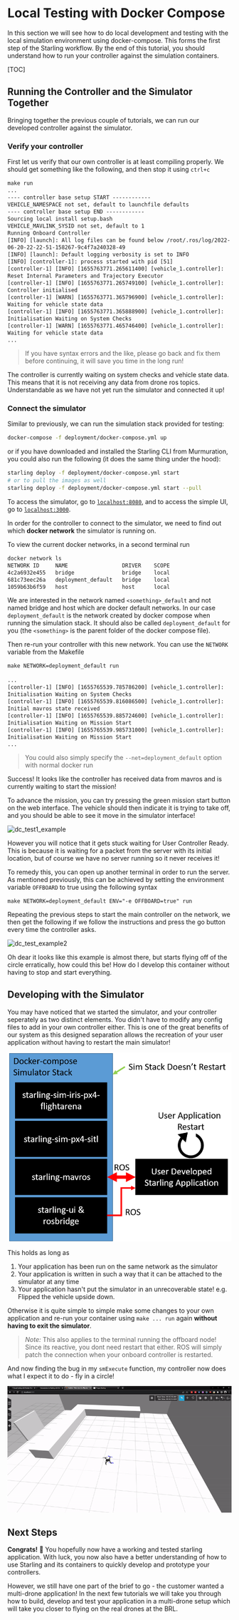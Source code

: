 # Local Testing with Docker Compose

In this section we will see how to do local development and testing with the local simulation environment using docker-compose. This forms the first step of the Starling workflow. By the end of this tutorial, you should understand how to run your controller against the simulation containers.

[TOC]

## Running the Controller and the Simulator Together

Bringing together the previous couple of tutorials, we can run our developed controller against the simulator.

### Verify your controller

First let us verify that our own controller is at least compiling properly. We should get something like the following, and then stop it using `ctrl+c`

```text
make run
...
---- controller base setup START ------------
VEHICLE_NAMESPACE not set, default to launchfile defaults
---- controller base setup END ------------
Sourcing local install setup.bash
VEHICLE_MAVLINK_SYSID not set, default to 1
Running Onboard Controller
[INFO] [launch]: All log files can be found below /root/.ros/log/2022-06-20-22-22-51-158267-9c4f7a240328-49
[INFO] [launch]: Default logging verbosity is set to INFO
[INFO] [controller-1]: process started with pid [51]
[controller-1] [INFO] [1655763771.265611400] [vehicle_1.controller]: Reset Internal Parameters and Trajectory Executor
[controller-1] [INFO] [1655763771.265749100] [vehicle_1.controller]: Controller initialised
[controller-1] [WARN] [1655763771.365796900] [vehicle_1.controller]: Waiting for vehicle state data
[controller-1] [INFO] [1655763771.365888900] [vehicle_1.controller]: Initialisation Waiting on System Checks
[controller-1] [WARN] [1655763771.465746400] [vehicle_1.controller]: Waiting for vehicle state data
...
```

> If you have syntax errors and the like, please go back and fix them before continuing, it will save you time in the long run!

The controller is currently waiting on system checks and vehicle state data. This means that it is not receiving any data from drone ros topics. Understandable as we have not yet run the simulator and connected it up!

### Connect the simulator

Similar to previously, we can run the simulation stack provided for testing:

```bash
docker-compose -f deployment/docker-compose.yml up
```

or if you have downloaded and installed the Starling CLI from Murmuration, you could also run the following (it does the same thing under the hood):

```bash
starling deploy -f deployment/docker-compose.yml start
# or to pull the images as well
starling deploy -f deployment/docker-compose.yml start --pull
```

To access the simulator, go to [`localhost:8080`](http://localhost:8080/), and to access the simple UI, go to [`localhost:3000`](http://localhost:3000/).

In order for the controller to connect to the simulator, we need to find out which **docker network** the simulator is running on.

To view the current docker networks, in a second terminal run

```text
docker network ls
NETWORK ID     NAME                 DRIVER    SCOPE
4c2a6932e455   bridge               bridge    local
681c73eec26a   deployment_default   bridge    local
1059b63b6f59   host                 host      local
```

We are interested in the network named `<something>_default` and not named bridge and host which are docker default networks. In our case `deployment_default` is the network created by docker compose when running the simulation stack. It should also be called `deployment_default` for you (the `<something>` is the parent folder of the docker compose file).

Then re-run your controller with this new network. You can use the `NETWORK` variable from the Makefile

```text
make NETWORK=deployment_default run

...
[controller-1] [INFO] [1655765539.785786200] [vehicle_1.controller]: Initialisation Waiting on System Checks
[controller-1] [INFO] [1655765539.816086500] [vehicle_1.controller]: Initial mavros state received
[controller-1] [INFO] [1655765539.885724600] [vehicle_1.controller]: Initialisation Waiting on Mission Start
[controller-1] [INFO] [1655765539.985731000] [vehicle_1.controller]: Initialisation Waiting on Mission Start
...
```

> You could also simply specify the `--net=deployment_default` option with normal docker run

Success! It looks like the controller has received data from mavros and is currently waiting to start the mission!

To advance the mission, you can try pressing the green mission start button on the web interface. The vehicle should then indicate it is trying to take off, and you should be able to see it move in the simulator interface!

![dc_test1_example](imgs/testing_dc/starling_dc_example1.gif)

However you will notice that it gets stuck waiting for User Controller Ready. This is because it is waiting for a packet from the server with its initial location, but of course we have no server running so it never receives it!

To remedy this, you can open up another terminal in order to run the server. As mentioned previously, this can be achieved by setting the environment variable `OFFBOARD` to true using the following syntax

```text
make NETWORK=deployment_default ENV="-e OFFBOARD=true" run
```

Repeating the previous steps to start the main controller on the network, we then get the following if we follow the instructions and press the go button every time the controller asks.

![dc_test_example2](imgs/testing_dc/starling_dc_example2.gif)

Oh dear it looks like this example is almost there, but starts flying off of the circle erratically, how could this be! How do I develop this container without having to stop and start everything.

## Developing with the Simulator

You may have noticed that we started the simulator, and your controller seperately as two distinct elements. You didn't have to modify any config files to add in your own controller either. This is one of the great benefits of our system as this designed separation allows the recreation of your user application without having to restart the main simulator!

![testing_with_dc](imgs/testing_dc/docker-compose-controller-workflow.png)

This holds as long as

1. Your application has been run on the same network as the simulator
2. Your application is written in such a way that it can be attached to the simulator at any time
3. Your application hasn't put the simulator in an unrecoverable state! e.g. Flipped the vehicle upside down.

Otherwise it is quite simple to simple make some changes to your own application and re-run your container using `make ... run` again **without having to exit the simulator**.

> *Note:* This also applies to the terminal running the offboard node! Since its reactive, you dont need restart that either. ROS will simply patch the connection when your onboard controller is restarted.

And now finding the bug in my `smExecute` function, my controller now does what I expect it to do - fly in a circle!

![dc_test_8xample3](imgs/testing_dc/starling_dc_example3.gif)

## Next Steps

**Congrats!** 🥳 You hopefully now have a working and tested starling application. With luck, you now also have a better understanding of how to use Starling and its containers to quickly develop and prototype your controllers.

However, we still have one part of the brief to go - the customer wanted a multi-drone application! In the next few tutorials we will take you through how to build, develop and test your application in a multi-drone setup which will take you closer to flying on the real drones at the BRL.
